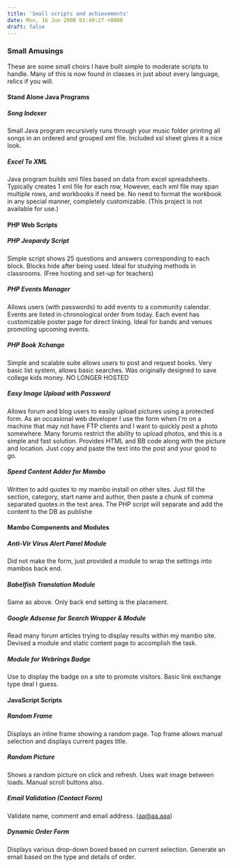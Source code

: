 ```yaml
---
title: 'Small scripts and achievements'
date: Mon, 16 Jun 2008 01:49:27 +0000
draft: false
---
```


### Small Amusings

These are some small choirs I have built simple to moderate scripts to handle. Many of this is now found in classes in just about every language, relics if you will.

#### Stand Alone Java Programs

##### Song Indexer

Small Java program recursively runs through your music folder printing all songs in an ordered and grouped xml file. Included xsl sheet gives it a nice look.

##### Excel To XML

Java program builds xml files based on data from excel spreadsheets. Typically creates 1 xml file for each row, However, each xml file may span multiple rows, and workbooks if need be. No need to format the workbook in any special manner, completely customizable. (This project is not available for use.)

#### PHP Web Scripts

##### PHP Jeopardy Script

Simple script shows 25 questions and answers corresponding to each block. Blocks hide after being used. Ideal for studying methods in classrooms. (Free hosting and set-up for teachers)

##### PHP Events Manager

Allows users (with passwords) to add events to a community calendar. Events are listed in chronological order from today. Each event has customizable poster page for direct linking. Ideal for bands and venues promoting upcoming events.

##### PHP Book Xchange

Simple and scalable suite allows users to post and request books. Very basic list system, allows basic searches. Was originally designed to save college kids money. NO LONGER HOSTED

##### Easy Image Upload with Password

Allows forum and blog users to easily upload pictures using a protected form. As an occasional web developer I use the form when I'm on a machine that may not have FTP clients and I want to quickly post a photo somewhere. Many forums restrict the ability to upload photos, and this is a simple and fast solution. Provides HTML and BB code along with the picture and location. Just copy and paste the text into the post and your good to go.

##### Speed Content Adder for Mambo

Written to add quotes to my mambo install on other sites. Just fill the section, category, start name and author, then paste a chunk of comma separated quotes in the text area. The PHP script will separate and add the content to the DB as publishe

#### Mambo Components and Modules

##### Anti-Vir Virus Alert Panel Module

Did not make the form, just provided a module to wrap the settings into mambos back end.

##### Babelfish Translation Module

Same as above. Only back end setting is the placement.

##### Google Adsense for Search Wrapper & Module

Read many forum articles trying to display results within my mambo site. Devised a module and static content page to accomplish the task.

##### Module for Webrings Badge

Use to display the badge on a site to promote visitors. Basic link exchange type deal I guess.

#### JavaScript Scripts

##### Random Frame

Displays an inline frame showing a random page. Top frame allows manual selection and displays current pages title.

##### Random Picture

Shows a random picture on click and refresh. Uses wait image between loads. Manual scroll buttons also.

##### Email Validation (Contact Form)

Validate name, comment and email address. (aa@aa.aaa)

##### Dynamic Order Form

Displays various drop-down boxed based on current selection. Generate an email based on the type and details of order.